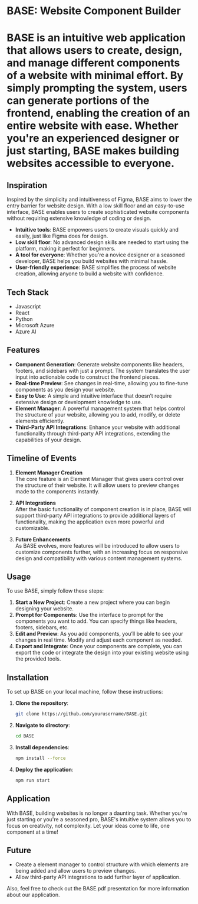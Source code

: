 # BASE: Website Component Builder

BASE is an intuitive web application that allows users to create, design, and manage different components of a website with minimal effort. By simply prompting the system, users can generate portions of the frontend, enabling the creation of an entire website with ease. Whether you're an experienced designer or just starting, BASE makes building websites accessible to everyone.
=

## Inspiration

Inspired by the simplicity and intuitiveness of Figma, BASE aims to lower the entry barrier for website design. With a low skill floor and an easy-to-use interface, BASE enables users to create sophisticated website components without requiring extensive knowledge of coding or design.

- **Intuitive tools**: BASE empowers users to create visuals quickly and easily, just like Figma does for design.
- **Low skill floor**: No advanced design skills are needed to start using the platform, making it perfect for beginners.
- **A tool for everyone**: Whether you're a novice designer or a seasoned developer, BASE helps you build websites with minimal hassle.
- **User-friendly experience**: BASE simplifies the process of website creation, allowing anyone to build a website with confidence.


## Tech Stack
- Javascript
- React
- Python
- Microsoft Azure
- Azure AI

## Features

- **Component Generation**: Generate website components like headers, footers, and sidebars with just a prompt. The system translates the user input into actionable code to construct the frontend pieces.
- **Real-time Preview**: See changes in real-time, allowing you to fine-tune components as you design your website.
- **Easy to Use**: A simple and intuitive interface that doesn’t require extensive design or development knowledge to use.
- **Element Manager**: A powerful management system that helps control the structure of your website, allowing you to add, modify, or delete elements efficiently.
- **Third-Party API Integrations**: Enhance your website with additional functionality through third-party API integrations, extending the capabilities of your design.

## Timeline of Events

1. **Element Manager Creation**  
   The core feature is an Element Manager that gives users control over the structure of their website. It will allow users to preview changes made to the components instantly.

2. **API Integrations**  
   After the basic functionality of component creation is in place, BASE will support third-party API integrations to provide additional layers of functionality, making the application even more powerful and customizable.

3. **Future Enhancements**  
   As BASE evolves, more features will be introduced to allow users to customize components further, with an increasing focus on responsive design and compatibility with various content management systems.

## Usage

To use BASE, simply follow these steps:

1. **Start a New Project**: Create a new project where you can begin designing your website.
2. **Prompt for Components**: Use the interface to prompt for the components you want to add. You can specify things like headers, footers, sidebars, etc.
3. **Edit and Preview**: As you add components, you’ll be able to see your changes in real time. Modify and adjust each component as needed.
4. **Export and Integrate**: Once your components are complete, you can export the code or integrate the design into your existing website using the provided tools.

## Installation

To set up BASE on your local machine, follow these instructions:

1. **Clone the repository**:

   ```bash
   git clone https://github.com/yourusername/BASE.git

2. **Navigate to directory**:

   ```bash
   cd BASE

3. **Install dependencies**:

   ```bash
   npm install --force

4. **Deploy the application**:

   ```bash
   npm run start

## Application

With BASE, building websites is no longer a daunting task. Whether you're just starting or you're a seasoned pro, BASE's intuitive system allows you to focus on creativity, not complexity. Let your ideas come to life, one component at a time!

## Future
- Create a element manager to control structure with which elements are being added and allow users to preview changes.
- Allow third-party API integrations to add further layer of application.

Also, feel free to check out the BASE.pdf presentation for more information about our application.




